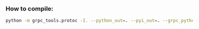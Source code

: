 ### How to compile:
```bash
python -m grpc_tools.protoc -I. --python_out=. --pyi_out=. --grpc_python_out=. grpc_communicator.proto
```